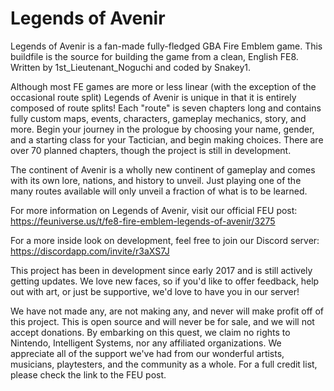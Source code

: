 # Legends of Avenir
Legends of Avenir is a fan-made fully-fledged GBA Fire Emblem game. This buildfile is the source for building the game from a clean, English FE8. Written by 1st_Lieutenant_Noguchi and coded by Snakey1.

Although most FE games are more or less linear (with the exception of the occasional route split) Legends of Avenir is unique in that it is entirely composed of route splits! Each "route" is seven chapters long and contains fully custom maps, events, characters, gameplay mechanics, story, and more. Begin your journey in the prologue by choosing your name, gender, and a starting class for your Tactician, and begin making choices. There are over 70 planned chapters, though the project is still in development.

The continent of Avenir is a wholly new continent of gameplay and comes with its own lore, nations, and history to unveil. Just playing one of the many routes available will only unveil a fraction of what is to be learned.

For more information on Legends of Avenir, visit our official FEU post: https://feuniverse.us/t/fe8-fire-emblem-legends-of-avenir/3275

For a more inside look on development, feel free to join our Discord server: https://discordapp.com/invite/r3aXS7J

This project has been in development since early 2017 and is still actively getting updates. We love new faces, so if you'd like to offer feedback, help out with art, or just be supportive, we'd love to have you in our server!

We have not made any, are not making any, and never will make profit off of this project. This is open source and will never be for sale, and we will not accept donations. By embarking on this quest, we claim no rights to Nintendo, Intelligent Systems, nor any affiliated organizations. We appreciate all of the support we've had from our wonderful artists, musicians, playtesters, and the community as a whole. For a full credit list, please check the link to the FEU post.
